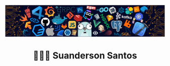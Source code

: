 <!-- Organização do meu readme  -->
<img src="Imagem_inicial.png">

<h1 style="font-size:50; display:flex; text-align: center; justify-content: center;">🧑🏻‍💻 Suanderson Santos<h1\>
